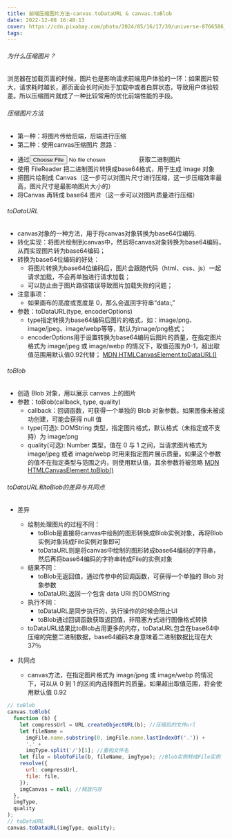 ```yaml
---
title: 前端压缩图片方法-canvas.toDataURL & canvas.toBlob
date: 2022-12-08 16:48:13
cover: https://cdn.pixabay.com/photo/2024/05/16/17/39/universe-8766586_640.jpg
tags:
---
```


###### 为什么压缩图片？
浏览器在加载页面的时候，图片也是影响请求前端用户体验的一环：如果图片较大，请求耗时越长，那页面会长时间处于加载中或者白屏状态，导致用户体验较差。所以压缩图片就成了一种比较常用的优化前端性能的手段。

###### 压缩图片方法
* 第一种：将图片传给后端，后端进行压缩
* 第二种：使用canvas压缩图片
思路：
- 通过<input type="file"/>获取二进制图片
- 使用 FileReader 把二进制图片转换成base64格式，用于生成 Image 对象
- 把图片绘制成 Canvas（这一步可以对图片尺寸进行压缩，这一步压缩效率最高，图片尺寸是最影响图片大小的）
- 将Canvas 再转成 base64 图片（这一步可以对图片质量进行压缩）
<!-- more -->
###### toDataURL
* canvas对象的一种方法，用于将canvas对象转换为base64位编码.
* 转化实现：将图片绘制到canvas中，然后将canvas对象转换为base64编码，从而实现图片转为base64编码；
* 转换为base64位编码的好处：
  - 将图片转换为base64位编码后，图片会跟随代码（html、css、js）一起请求加载，不会再单独进行请求加载；
  - 可以防止由于图片路径错误导致图片加载失败的问题；
* 注意事项：
  - 如果画布的高度或宽度是 0，那么会返回字符串“data:,”
* 参数：toDataURL(type, encoderOptions)
  - type指定转换为base64编码后图片的格式，如：image/png、image/jpeg、image/webp等等，默认为image/png格式；
  - encoderOptions用于设置转换为base64编码后图片的质量，在指定图片格式为 image/jpeg 或 image/webp 的情况下，取值范围为0-1，超出取值范围用默认值0.92代替；
[MDN HTMLCanvasElement.toDataURL()](https://developer.mozilla.org/zh-CN/docs/Web/API/HTMLCanvasElement/toDataURL)

###### toBlob
* 创造 Blob 对象，用以展示 canvas 上的图片
* 参数：toBlob(callback, type, quality)
  - callback：回调函数，可获得一个单独的 Blob 对象参数。如果图像未被成功创建，可能会获得 null 值
  - type(可选): DOMString 类型，指定图片格式，默认格式（未指定或不支持）为 image/png
  - quality(可选): Number 类型，值在 0 与 1 之间，当请求图片格式为 image/jpeg 或者 image/webp 时用来指定图片展示质量。如果这个参数的值不在指定类型与范围之内，则使用默认值，其余参数将被忽略
[MDN HTMLCanvasElement.toBlob()](https://developer.mozilla.org/zh-CN/docs/Web/API/HTMLCanvasElement/toBlob)

###### toDataURL和toBlob的差异与共同点
* 差异
  - 绘制处理图片的过程不同：
    - toBlob是直接将canvas中绘制的图形转换成Blob实例对象，再将Blob实例对象转成File实例对象即可
    - toDataURL则是将canvas中绘制的图形转成base64编码的字符串，然后再将base64编码的字符串转成File的实例对象
  - 结果不同：
    - toBlob无返回值，通过传参中的回调函数，可获得一个单独的 Blob 对象参数
    - toDataURL返回一个包含 data URI 的DOMString
  - 执行不同：
    - toDataURL是同步执行的，执行操作的时候会阻止UI
    - toBlob通过回调函数获取返回值，非阻塞方式进行图像格式转换
  - toDataURL结果比toBlob占用更多的内存，toDataURL包含在base64中压缩的完整二进制数据，base64编码本身意味着二进制数据比现在大37％

* 共同点
  - canvas方法，在指定图片格式为 image/jpeg 或 image/webp 的情况下，可以从 0 到 1 的区间内选择图片的质量。如果超出取值范围，将会使用默认值 0.92

```javascript
// toBlob
canvas.toBlob(
  function (b) {
    let compressUrl = URL.createObjectURL(b); //压缩后的文件url
    let fileName =
      imgFile.name.substring(0, imgFile.name.lastIndexOf('.')) +
      '.' +
      imgType.split('/')[1]; //重构文件名
    let file = blobToFile(b, fileName, imgType); //Blob实例转成File实例
    resolve({
      url: compressUrl,
      file: file,
    });
    imgCanvas = null; //释放内存
  },
  imgType,
  quality
);
// toDataURL
canvas.toDataURL(imgType, quality);
```